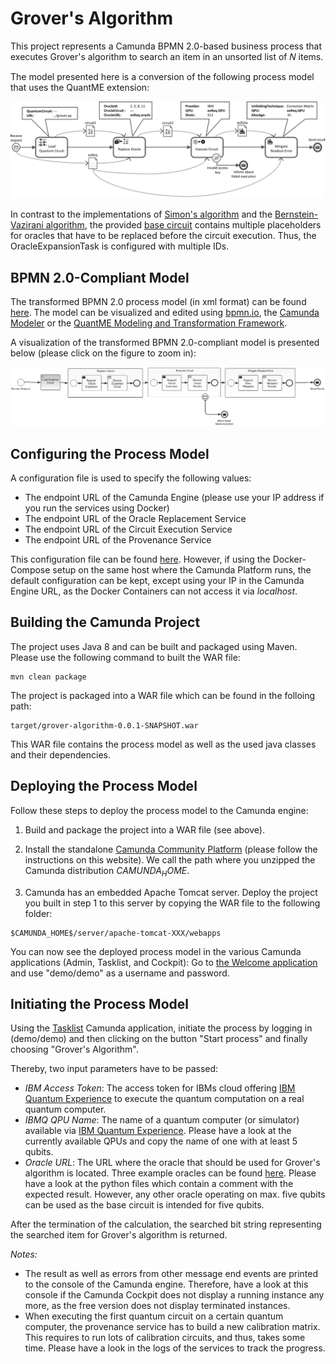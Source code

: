 # Grover's Algorithm

This project represents a Camunda BPMN 2.0-based business process that executes Grover's algorithm to  search an item in an unsorted list of 𝑁 items.

The model presented here is a conversion of the following process model that uses the QuantME extension:

![Business process model that uses the QuantME extension](../docs/grover-algorithm-quantme.png)

In contrast to the implementations of [Simon's algorithm](../simon) and the [Bernstein-Vazirani algorithm](../bernstein-vazirani), the provided [base circuit](circuits/grover-base.py) contains multiple placeholders for oracles that have to be replaced before the circuit execution. 
Thus, the OracleExpansionTask is configured with multiple IDs.

## BPMN 2.0-Compliant Model
The transformed BPMN 2.0 process model (in xml format) can be found [here](src/main/resources/grover-algorithm.bpmn).
The model can be visualized and edited using [bpmn.io](https://demo.bpmn.io/), the [Camunda Modeler](https://camunda.com/download/) or the [QuantME Modeling and Transformation Framework](https://github.com/UST-QuAntiL/QuantME-TransformationFramework).

A visualization of the transformed BPMN 2.0-compliant model is presented below (please click on the figure to zoom in):

![Transformed business process model](src/main/resources/grover-algorithm.png)

## Configuring the Process Model

A configuration file is used to specify the following values:

- The endpoint URL of the Camunda Engine (please use your IP address if you run the services using Docker) 
- The endpoint URL of the Oracle Replacement Service
- The endpoint URL of the Circuit Execution Service
- The endpoint URL of the Provenance Service

This configuration file can be found [here](src/main/resources/config.properties). 
However, if using the Docker-Compose setup on the same host where the Camunda Platform runs, the default configuration can be kept, except using your IP in the Camunda Engine URL, as the Docker Containers can not access it via *localhost*.

## Building the Camunda Project

The project uses Java 8 and can be built and packaged using Maven. Please use the following command to built the WAR file:

```
mvn clean package
```

The project is packaged into a WAR file which can be found in the folloing path:

```
target/grover-algorithm-0.0.1-SNAPSHOT.war
```

This WAR file contains the process model as well as the used java classes and their dependencies.

## Deploying the Process Model

Follow these steps to deploy the process model to the Camunda engine:

1. Build and package the project into a WAR file (see above).

2. Install the standalone [Camunda Community Platform](https://camunda.com/download/) (please follow the instructions on this website).
We call the path where you unzipped the Camunda distribution _$CAMUNDA_HOME$_.

3. Camunda has an embedded Apache Tomcat server. Deploy the project you built in step 1 to this server by copying the WAR file
to the following folder:

```
$CAMUNDA_HOME$/server/apache-tomcat-XXX/webapps
```

You can now see the deployed process model in the various Camunda applications (Admin, Tasklist, and Cockpit): 
Go to [the Welcome application](http://localhost:8080/camunda/) and use "demo/demo" as a username and password. 

## Initiating the Process Model

Using the [Tasklist](http://localhost:8080/camunda/app/tasklist/default/#/login) Camunda application, initiate the process 
by logging in (demo/demo) and then clicking on the button "Start process" and finally choosing "Grover's Algorithm".

Thereby, two input parameters have to be passed:

- *IBM Access Token*: The access token for IBMs cloud offering [IBM Quantum Experience](https://quantum-computing.ibm.com/) to execute the quantum computation on a real quantum computer.
- *IBMQ QPU Name*: The name of a quantum computer (or simulator) available via [IBM Quantum Experience](https://quantum-computing.ibm.com/). Please have a look at the currently available QPUs and copy the name of one with at least 5 qubits.
- *Oracle URL*: The URL where the oracle that should be used for Grover's algorithm is located. Three example oracles can be found [here](circuits). Please have a look at the python files which contain a comment with the expected result. However, any other oracle operating on max. five qubits can be used as the base circuit is intended for five qubits.

After the termination of the calculation, the searched bit string representing the searched item for Grover's algorithm is returned. 

*Notes:* 
- The result as well as errors from other message end events are printed to the console of the Camunda engine. 
Therefore, have a look at this console if the Camunda Cockpit does not display a running instance any more, as the free version does not display terminated instances.
- When executing the first quantum circuit on a certain quantum computer, the provenance service has to build a new calibration matrix. This requires to run lots of calibration circuits, and thus, takes some time. Please have a look in the logs of the services to track the progress.